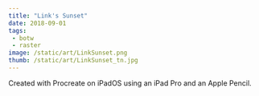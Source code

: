 ```yaml
---
title: "Link's Sunset"
date: 2018-09-01
tags:
 - botw
 - raster
image: /static/art/LinkSunset.png
thumb: /static/art/LinkSunset_tn.jpg
---
```


Created with Procreate on iPadOS using an iPad Pro and an Apple Pencil.
